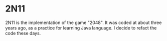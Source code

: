 # 2N11
2N11 is the implementation of the game "2048". 
It was coded at about three years ago, as a practice for learning Java language.
I decide to refact the code these days.
